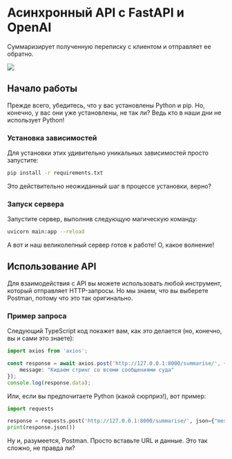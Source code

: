 # Асинхронный API с FastAPI и OpenAI

Суммаризирует полученную переписку с клиентом и отправляет ее обратно.

<img src="https://camo.githubusercontent.com/e8af3e348afc071756a11eec7d4877a762613a3b4eb94192c9b7babae7ea7499/68747470733a2f2f692e696d6775722e636f6d2f334e515a5244672e706e67" >

## Начало работы

Прежде всего, убедитесь, что у вас установлены Python и pip. Но, конечно, у вас они уже установлены, не так ли? Ведь кто в наши дни не использует Python!

### Установка зависимостей

Для установки этих удивительно уникальных зависимостей просто запустите:

```bash
pip install -r requirements.txt
```

Это действительно неожиданный шаг в процессе установки, верно?

### Запуск сервера

Запустите сервер, выполнив следующую магическую команду:

```bash
uvicorn main:app --reload
```

А вот и наш великолепный сервер готов к работе! О, какое волнение!

## Использование API

Для взаимодействия с API вы можете использовать любой инструмент, который отправляет HTTP-запросы. Но мы знаем, что вы выберете Postman, потому что это так оригинально.

### Пример запроса

Следующий TypeScript код покажет вам, как это делается (но, конечно, вы и сами это знаете):

```typescript
import axios from 'axios';

const response = await axios.post('http://127.0.0.1:8000/summarise/', {
    message: "Кидаем стринг со всеми сообщениями суда"
});
console.log(response.data);
```

Или, если вы предпочитаете Python (какой сюрприз!), вот пример:

```python
import requests

response = requests.post('http://127.0.0.1:8000/summarise/', json={"message": "Кидаем стринг со всеми сообщениями суда"})
print(response.json())
```

Ну и, разумеется, Postman. Просто вставьте URL и данные. Это так сложно, не правда ли?